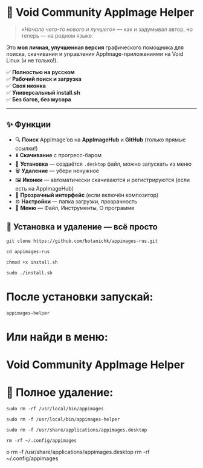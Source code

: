# 🐧 Void Community AppImage Helper 

> *«Начало чего-то нового и лучшего»* — как и задумывал автор, но теперь — на родном языке.

Это **моя личная, улучшенная версия** графического помощника для поиска, скачивания и управления AppImage-приложениями на Void Linux (и не только!).

✅ **Полностью на русском**  
✅ **Рабочий поиск и загрузка**  
✅ **Своя иконка**  
✅ **Универсальный install.sh**  
✅ **Без багов, без мусора**

---

## ✨ Функции

- 🔍 **Поиск** AppImage’ов на **AppImageHub** и **GitHub** (только прямые ссылки!)
- ⬇️ **Скачивание** с прогресс-баром
- 🚀 **Установка** — создаётся `.desktop` файл, можно запускать из меню
- 🗑️ **Удаление** — убери ненужное
- 🖼️ **Иконки** — автоматически скачиваются и регистрируются (если есть на AppImageHub)
- 🎨 **Прозрачный интерфейс** (если включён композитор)
- ⚙️ **Настройки** — папка загрузки, прозрачность
- 📂 **Меню** — Файл, Инструменты, О программе

## 🚀 Установка и удаление — всё просто
```
git clone https://github.com/botanichk/appimages-rus.git

cd appimages-rus

chmod +x install.sh

sudo ./install.sh
```

# После установки запускай:
```
appimages-helper
```

# Или найди в меню:
# Void Community AppImage Helper

# 🧹 Полное удаление:

```
sudo rm -rf /usr/local/bin/appimages

sudo rm -f /usr/local/bin/appimages-helper

sudo rm -f /usr/share/applications/appimages.desktop

rm -rf ~/.config/appimages
```
o rm -f /usr/share/applications/appimages.desktop
rm -rf ~/.config/appimages
